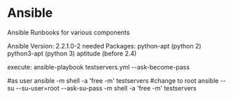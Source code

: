 # Ansible

Ansible Runbooks for various components

Ansible Version: 2.2.1.0-2
needed Packages: 
    python-apt (python 2)
    python3-apt (python 3)
    aptitude (before 2.4)


execute: ansible-playbook testservers.yml --ask-become-pass

#as user
ansible -m shell -a 'free -m' testservers
#change to root
ansible --su --su-user=root --ask-su-pass -m shell -a 'free -m' testservers

